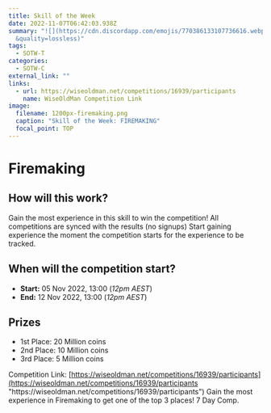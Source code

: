 ```yaml
---
title: Skill of the Week
date: 2022-11-07T06:42:03.938Z
summary: "![](https://cdn.discordapp.com/emojis/770386133107736616.webp?size=56\
  &quality=lossless)"
tags:
  - SOTW-T
categories:
  - SOTW-C
external_link: ""
links:
  - url: https://wiseoldman.net/competitions/16939/participants
    name: WiseOldMan Competition Link
image:
  filename: 1200px-firemaking.png
  caption: "Skill of the Week: FIREMAKING"
  focal_point: TOP
---
```

# Firemaking

## How will this work?

Gain the most experience in this skill to win the competition! All competitions are synced with the results (no signups) Start gaining experience the moment the competition starts for the experience to be tracked. 

## When will the competition start?

* **Start:** 05 Nov 2022, 13:00 (*12pm AEST*) 
* **End:** 12 Nov 2022, 13:00 (*12pm AEST*) 

## Prizes

* 1st Place: 20 Million coins 
* 2nd Place: 10 Million coins 
* 3rd Place: 5 Million coins 

Competition Link: [https://wiseoldman.net/competitions/16939/participants](https://wiseoldman.net/competitions/16939/participants "https\://wiseoldman.net/competitions/16939/participants") Gain the most experience in Firemaking to get one of the top 3 places! 7 Day Comp.